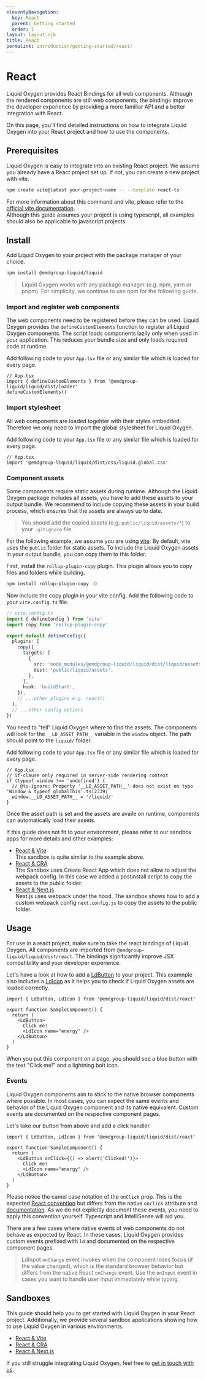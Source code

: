 ```yaml
---
eleventyNavigation:
  key: React
  parent: Getting started
  order: 1
layout: layout.njk
title: React
permalink: introduction/getting-started/react/
---
```


# React

Liquid Oxygen provides React Bindings for all web components. Although the rendered components are still web components, the bindings improve the developer experience by providing a more familiar API and a better integration with React.

On this page, you'll find detailed instructions on how to integrate Liquid Oxygen into your React project and how to use the components.

## Prerequisites

Liquid Oxygen is easy to integrate into an existing React project. We assume you already have a React project set up. If not, you can create a new project with vite.

```sh
npm create vite@latest your-project-name -- --template react-ts
```

For more information about this command and vite, please refer to the [official vite documentation](https://vitejs.dev/guide/#scaffolding-your-first-vite-project).<br />Although this guide assumes your project is using typescript, all examples should also be applicable to javascript projects.

## Install

Add Liquid Oxygen to your project with the package manager of your choice.

```sh
npm install @emdgroup-liquid/liquid
```

> Liquid Oxygen works with any package manager (e.g. npm, yarn or pnpm). For simplicity, we continue to use npm for the following guide.

### Import and register web components

The web components need to be registered before they can be used. Liquid Oxygen provides the `defineCustomElements` function to register all Liquid Oxygen components. The script loads components lazily only when used in your application. This reduces your bundle size and only loads required code at runtime.

Add following code to your `App.tsx` file or any similar file which is loaded for every page.

```tsx
// App.tsx
import { defineCustomElements } from '@emdgroup-liquid/liquid/dist/loader'
defineCustomElements()
```

### Import stylesheet

All web components are loaded togehter with their styles embedded. Therefore we only need to import the global stylesheet for Liquid Oxygen.

Add following code to your `App.tsx` file or any similar file which is loaded for every page.

```tsx
// App.tsx
import '@emdgroup-liquid/liquid/dist/css/liquid.global.css'
```

<!-- TODO: Think about if we should mention CSS components here -->

<!-- > If you plan to use Liquid Oxygen [CSS Components](https://liquid.merck.design/liquid/guides/css-vs-web-components/) you should also refer to the [general Getting Started guide](https://liquid.merck.design/liquid/getting-started/). -->

### Component assets

Some components require static assets during runtime. Although the Liquid Oxygen package includes all assets, you have to add these assets to your output bundle. We recommend to include copying these assets in your build process, which ensures that the assets are always up to date.

> You should add the copied assets (e.g. `public/liquid/assets/*`) to your `.gitignore` file.

For the following example, we assume you are using [vite](https://vitejs.dev/). By default, vite uses the `public` folder for static assets. To include the Liquid Oxygen assets in your output bundle, you can copy them to this folder.

First, install the `rollup-plugin-copy` plugin. This plugin allows you to copy files and folders while building.

```sh
npm install rollup-plugin-copy -D
```

Now include the copy plugin in your vite config. Add the following code to your `vite.config.ts` file.

```ts
// vite.config.ts
import { defineConfig } from 'vite'
import copy from 'rollup-plugin-copy'

export default defineConfig({
  plugins: [
    copy({
      targets: [
        {
          src: 'node_modules/@emdgroup-liquid/liquid/dist/liquid/assets/*',
          dest: 'public/liquid/assets',
        },
      ],
      hook: 'buildStart',
    }),
    // ...other plugins e.g. react()
  ],
  // ...other config options
})
```

You need to "tell" Liquid Oxygen where to find the assets. The components will look for the `__LD_ASSET_PATH__` variable in the `window` object. The path should point to the `liquid/` folder.

Add following code to your `App.tsx` file or any similar file which is loaded for every page.

```tsx
// App.tsx
// if-clause only required in server-side rendering context
if (typeof window !== 'undefined') {
  // @ts-ignore: Property '__LD_ASSET_PATH__' does not exist on type 'Window & typeof globalThis'.ts(2339)
  window.__LD_ASSET_PATH__ = '/liquid/'
}
```

Once the asset path is set and the assets are availe on runtime, components can automatically load their assets.

If this guide does not fit to your environment, please refer to our sandbox apps for more details and other examples:

- [React & Vite](https://stackblitz.com/github/emdgroup-liquid/liquid-sandbox-react-tailwind?file=vite.config.ts)<br />This sandbox is quite similar to the example above.
- [React & CRA](https://codesandbox.io/p/github/emdgroup-liquid/liquid-sandbox-cra-tailwind/main?file=%2Fpackage.json)<br />The Sandbox uses Create React App which does not allow to adjust the webpack config. In this case we added a postinstall script to copy the assets to the public folder.
- [React & Next.js](https://stackblitz.com/github/emdgroup-liquid/liquid-sandbox-next-tailwind?file=next.config.js)<br />Next.js uses webpack under the hood. The sandbox shows how to add a custom webpack config `next.config.js` to copy the assets to the public folder.

## Usage

For use in a react project, make sure to take the react bindings of Liquid Oxygen. All components are imported from `@emdgroup-liquid/liquid/dist/react`. The bindings significantly improve JSX compatibility and your developer experience.

Let's have a look at how to add a [LdButton](https://liquid.merck.design/liquid/components/ld-button/) to your project. This examnple also includes a [LdIcon](https://liquid.merck.design/liquid/components/ld-icon/) as it helps you to check if Liquid Oxygen assets are loaded correctly.

```tsx
import { LdButton, LdIcon } from '@emdgroup-liquid/liquid/dist/react'

export function SampleComponent() {
  return (
    <LdButton>
      Click me!
      <LdIcon name="energy" />
    </LdButton>
  )
}
```

When you put this component on a page, you should see a blue button with the text "Click me!" and a lightning bolt icon.

### Events

Liquid Oxygen components aim to stick to the native browser components where possible. In most cases, you can expect the same events and behavior of the Liquid Oxygen component and its native equivalent. Custom events are documented on the respective component pages.

Let's take our button from above and add a click handler.

```tsx
import { LdButton, LdIcon } from '@emdgroup-liquid/liquid/dist/react'

export function SampleComponent() {
  return (
    <LdButton onClick={() => alert('Clicked!')}>
      Click me!
      <LdIcon name="energy" />
    </LdButton>
  )
}
```

Please notice the camel case notation of the `onClick` prop. This is the expected [React convention](https://reactjs.org/docs/handling-events.html) but differs from the native `onclick` attribute and [documentation](https://www.w3schools.com/tags/ref_eventattributes.asp). As we do not explicitly document these events, you need to apply this convention yourself. Typescript and IntelliSense will aid you.

There are a few cases where native events of web components do not behave as expected by React. In these cases, Liquid Oxygen provides custom events prefixed with `ld` and documented on the respective component pages.

> LdInput `onChange` event invokes when the component loses focus (if the value changed), which is the standard browser behavior but differs from the native React `onChange` event. Use the `onInput` event in cases you want to handle user input immediately while typing.

## Sandboxes

This guide should help you to get started with Liquid Oxygen in your React project. Additionally, we provide several sandbox applications showing how to use Liquid Oxygen in various environments.

- [React & Vite](https://stackblitz.com/github/emdgroup-liquid/liquid-sandbox-react-tailwind)
- [React & CRA](https://codesandbox.io/p/github/emdgroup-liquid/liquid-sandbox-cra-tailwind/main)
- [React & Next.js](https://stackblitz.com/github/emdgroup-liquid/liquid-sandbox-next-tailwind)

If you still struggle integrating Liquid Oxygen, feel free to [get in touch with us](https://teams.microsoft.com/l/channel/19%3aeae3b35b0cbf42659e45c2b5592e0c0e%40thread.tacv2/General?groupId=88f23881-53e2-4a99-ad5c-8188c1087bbf&tenantId=db76fb59-a377-4120-bc54-59dead7d39c9).

<docs-page-nav prev-href="introduction/getting-started/" next-title="Guides" next-href="guides/"></docs-page-nav>
